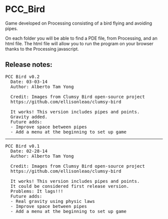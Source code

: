PCC_Bird
========

Game developed on Processing consisting of a bird flying and avoiding pipes.

On each folder you will be able to find a PDE file, from Processing, and an html file. The html file will allow you to run the program on your browser thanks to the Processing javascript.

Release notes:
--------
<pre>
PCC Bird v0.2
  Date: 03-03-14
  Author: Alberto Tam Yong
  
  Credit: Images from Clumsy Bird open-source project
  https://github.com/ellisonleao/clumsy-bird
  
  It works! This version includes pipes and points.
  Gravity added.
  Future adds:
  - Improve space between pipes
  - Add a menu at the beginning to set up game
</pre>
----------
<pre>
PCC Bird v0.1
  Date: 02-28-14
  Author: Alberto Tam Yong
  
  Credit: Images from Clumsy Bird open-source project
  https://github.com/ellisonleao/clumsy-bird
  
  It works! This version includes pipes and points.
  It could be considered first release version.
  Problems: It lags!!!
  Future adds:
  - Real gravity using physic laws
  - Improve space between pipes
  - Add a menu at the beginning to set up game
</pre>
